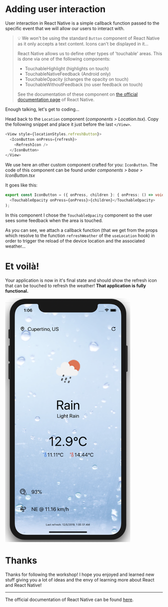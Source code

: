 # Adding user interaction

User interaction in React Native is a simple callback function passed to the specific event that we will allow our users to interact with.

>💡 We won't be using the standard `Button` component of React Native as it only accepts a text content. Icons can't be displayed in it...
>
>React Native allows us to define other types of 'touchable' areas. This is done via one of the following components:
>
> * TouchableHighlight (highlights on touch)
> * TouchableNativeFeedback (Android only)
> * TouchableOpacity (changes the opacity on touch)
> * TouchableWithoutFeedback (no user feedback on touch)
> 
> See the documentation of these component on [the official documentation page](https://facebook.github.io/react-native/docs/touchablehighlight) of React Native.

Enough talking, let's get to coding... 

Head back to the `Location` component (*components > Location.tsx*). Copy the following snippet and place it just before the last `</View>`.

```typescript
<View style={locationStyles.refreshButton}>
  <IconButton onPress={refresh}>
    <RefreshIcon />
  </IconButton>
</View>
```
We use here an other custom component crafted for you: `IconButton`. The code of this component can be found under *components > base > IconButton.tsx*

It goes like this:

```typescript
export const IconButton = ({ onPress, children }: { onPress: () => void; children: ReactNode }) => (
  <TouchableOpacity onPress={onPress}>{children}</TouchableOpacity>
);
```

In this component I chose the `TouchableOpacity` component so the user sees some feedback when the area is touched. 

As you can see, we attach a callback function (that we get from the props which resolve to the function `refreshWeather` of the `useLocation` hook) in order to trigger the reload of the device location and the associated weather...

# Et voilà! 

Your application is now in it's final state and should show the refresh icon that can be touched to refresh the weather! **That application is fully functional.**

<img src="../../assets/app/screen_10.png" width="400px"/>

# Thanks

Thanks for following the workshop! I hope you enjoyed and learned new stuff giving you a lot of ideas and the envy of learning more about React and React Native!

---
The official documentation of React Native can be found [here](https://facebook.github.io/react-native/docs/activityindicator).